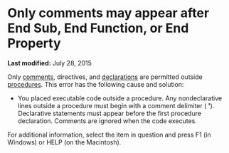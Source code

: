 
# Only comments may appear after End Sub, End Function, or End Property

 **Last modified:** July 28, 2015

Only  [comments](b8bdf64f-5920-1ae9-16d0-b26d09524a30.md), directives, and  [declarations](b8bdf64f-5920-1ae9-16d0-b26d09524a30.md) are permitted outside [procedures](b8bdf64f-5920-1ae9-16d0-b26d09524a30.md). This error has the following cause and solution:




- You placed executable code outside a procedure. Any nondeclarative lines outside a procedure must begin with a comment delimiter ( **'**). Declarative statements must appear before the first procedure declaration. Comments are ignored when the code executes.
    

For additional information, select the item in question and press F1 (in Windows) or HELP (on the Macintosh).
